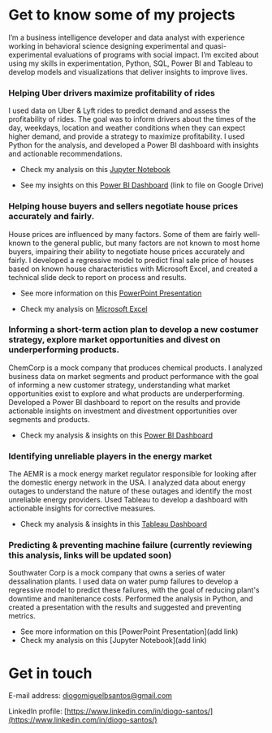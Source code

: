 # Get to know some of my projects

I’m a business intelligence developer and data analyst with experience working in behavioral science designing experimental and quasi-experimental evaluations of programs with social impact. I’m excited about using my skills in experimentation, Python, SQL, Power BI and Tableau to develop models and visualizations that deliver insights to improve lives.

### Helping Uber drivers maximize profitability of rides
I used data on Uber & Lyft rides to predict demand and assess the profitability of rides. The goal was to inform drivers about the times of the day, weekdays, location and weather conditions when they can expect higher demand, and provide a strategy to maximize profitability. I used Python for the analysis, and developed a Power BI dashboard with insights and actionable recommendations.

   - Check my analysis on this [Jupyter Notebook](https://github.com/diogo-m-santos/diogo-m-santos.github.io/blob/master/Using%20Data%20on%20Time%2C%20Location%20and%20Weather%20Conditions%20to%20Predict%20Demand%20and%20Profitability%20of%20Uber%20%26%20Lyft%20Rides%20(Python%20Analysis).ipynb)

   - See my insights on this [Power BI Dashboard](https://drive.google.com/file/d/1MS2DsnimsR3Ch9SHa4b934SNuVkRjFb2/view?usp=sharing) (link to file on Google Drive)

### Helping house buyers and sellers negotiate house prices accurately and fairly. 
House prices are influenced by many factors. Some of them are fairly well-known to the general public, but many factors are not known to most home buyers, impairing their ability to negotiate house prices accurately and fairly. I developed a regressive model to predict final sale price of houses based on known house characteristics with Microsoft Excel, and created a technical slide deck to report on process and results.

   - See more information on this [PowerPoint Presentation](https://github.com/diogo-m-santos/diogo-m-santos.github.io/blob/master/Developing%20a%20Regressive%20Model%20to%20Predict%20Final%20Sale%20Price%20of%20Houses%20(Technical%20Slide%20Deck).pdf)
   
   - Check my analysis on [Microsoft Excel](https://github.com/diogo-m-santos/diogo-m-santos.github.io/blob/master/Developing%20a%20Regressive%20Model%20to%20Predict%20Final%20Sale%20Price%20of%20Houses%20(Analysis).xlsx)

### Informing a short-term action plan to develop a new costumer strategy, explore market opportunities and divest on underperforming products.
ChemCorp is a mock company that produces chemical products. I analyzed business data on market segments and product performance with the goal of informing a new customer strategy, understanding what market opportunities exist to explore and what products are underperforming. Developed a Power BI dashboard to report on the results and provide actionable insights on investment and divestment opportunities over segments and products.

   - Check my analysis & insights on this [Power BI Dashboard](https://github.com/diogo-m-santos/diogo-m-santos.github.io/blob/master/Analyzing%20market%20segments%20and%20product%20performance%20for%20a%20chemical%20plant.pbix)

### Identifying unreliable players in the energy market
The AEMR is a mock energy market regulator responsible for looking after the domestic energy network in the USA. I analyzed data about energy outages to understand the nature of these outages and identify the most unreliable energy providers. Used Tableau to develop a dashboard with actionable insights for corrective measures.

   - Check my analysis & insights in this [Tableau Dashboard](https://github.com/diogo-m-santos/diogo-m-santos.github.io/blob/master/Analyzing%20data%20about%20the%20energy%20market.twbx)

### Predicting & preventing machine failure (currently reviewing this analysis, links will be updated soon)
Southwater Corp is a mock company that owns a series of water dessalination plants. I used data on water pump failures to develop a regressive model to predict these failures, with the goal of reducing plant's downtime and manitenance costs. Performed the analysis in Python, and created a presentation with the results and suggested and preventing metrics.

   - See more information on this [PowerPoint Presentation](add link)
   - Check my analysis on this [Jupyter Notebook](add link)

# Get in touch

E-mail address: diogomiguelbsantos@gmail.com 

LinkedIn profile: [https://www.linkedin.com/in/diogo-santos/](https://www.linkedin.com/in/diogo-santos/)

